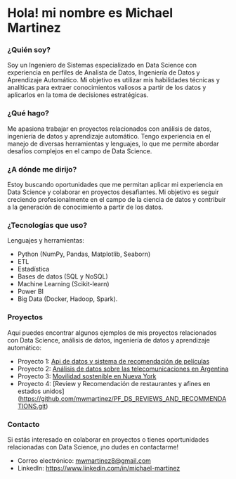 # Hola! mi nombre es Michael Martinez

### ¿Quién soy?
Soy un Ingeniero de Sistemas especializado en Data Science con experiencia en perfiles de Analista de Datos, Ingeniería de Datos y Aprendizaje Automático. Mi objetivo es utilizar mis habilidades técnicas y analíticas para extraer conocimientos valiosos a partir de los datos y aplicarlos en la toma de decisiones estratégicas.

### ¿Qué hago?
Me apasiona trabajar en proyectos relacionados con análisis de datos, ingeniería de datos y aprendizaje automático. Tengo experiencia en el manejo de diversas herramientas y lenguajes, lo que me permite abordar desafíos complejos en el campo de Data Science.

### ¿A dónde me dirijo?
Estoy buscando oportunidades que me permitan aplicar mi experiencia en Data Science y colaborar en proyectos desafiantes. Mi objetivo es seguir creciendo profesionalmente en el campo de la ciencia de datos y contribuir a la generación de conocimiento a partir de los datos.

### ¿Tecnologías que uso?
Lenguajes y herramientas: 
- Python (NumPy, Pandas, Matplotlib, Seaborn)
- ETL
- Estadística
- Bases de datos (SQL y NoSQL)
- Machine Learning (Scikit-learn)
- Power BI
- Big Data (Docker, Hadoop, Spark).

### Proyectos
Aquí puedes encontrar algunos ejemplos de mis proyectos relacionados con Data Science, análisis de datos, ingeniería de datos y aprendizaje automático:

- Proyecto 1: [Api de datos y sistema de recomendación de películas](https://github.com/mwmartinez/proyecto1_mlops.git)
- Proyecto 2: [Análisis de datos sobre las telecomunicaciones en Argentina](https://github.com/mwmartinez/Analisis_Internet.git)
- Proyecto 3: [Movilidad sostenible en Nueva York](https://github.com/mwmartinez/Proyecto_Movilidad_Sostenible_NYC.git)
- Proyecto 4: [Review y Recomendación de restaurantes y afines en estados unidos]
(https://github.com/mwmartinez/PF_DS_REVIEWS_AND_RECOMMENDATIONS.git)

### Contacto
Si estás interesado en colaborar en proyectos o tienes oportunidades relacionadas con Data Science, ¡no dudes en contactarme!

- Correo electrónico: mwmartinez8@gmail.com
- LinkedIn: https://www.linkedin.com/in/michael-martínez
